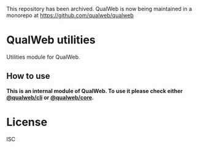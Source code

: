 This repository has been archived. QualWeb is now being maintained in a monorepo at https://github.com/qualweb/qualweb

# QualWeb utilities

Utilities module for QualWeb.

## How to use

**This is an internal module of QualWeb. To use it please check either [@qualweb/cli](https://github.com/qualweb/cli) or [@qualweb/core](https://github.com/qualweb/core).**

# License

ISC
